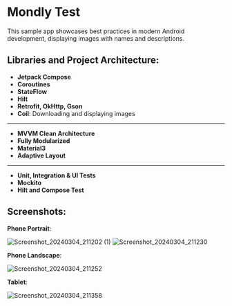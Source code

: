 # Mondly Test
This sample app showcases best practices in modern Android development, displaying images with names and descriptions.

## Libraries and Project Architecture:
- **Jetpack Compose**
- **Coroutines**
- **StateFlow**
- **Hilt** 
- **Retrofit, OkHttp, Gson**
- **Coil**: Downloading and displaying images
---
- **MVVM Clean Architecture** 
- **Fully Modularized**
- **Material3**
- **Adaptive Layout**
---
- **Unit, Integration & UI Tests**
- **Mockito**
- **Hilt and Compose Test**


## Screenshots:
**Phone Portrait**:

![Screenshot_20240304_211202 (1)](https://github.com/jawidMuhammadi/MondlyTest/assets/49963168/5ba8cd18-14ab-41db-ab7a-47e5f912b7c7)
![Screenshot_20240304_211230](https://github.com/jawidMuhammadi/MondlyTest/assets/49963168/b6f979d7-318f-4970-8712-d490b0a22f55)


**Phone Landscape**:

![Screenshot_20240304_211252](https://github.com/jawidMuhammadi/MondlyTest/assets/49963168/74746c48-e6d2-4579-b4f3-21c676063faf)


**Tablet**:

![Screenshot_20240304_211358](https://github.com/jawidMuhammadi/MondlyTest/assets/49963168/e246e4cd-772a-4694-8bae-168df281c9d3)


